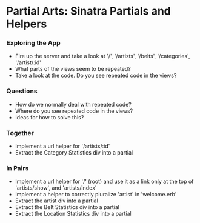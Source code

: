# Partial Arts: Sinatra Partials and Helpers

### Exploring the App

* Fire up the server and take a look at '/', '/artists', '/belts', '/categories', '/artist/:id'
* What parts of the views seem to be repeated? 
* Take a look at the code. Do you see repeated code in the views? 

### Questions

* How do we normally deal with repeated code? 
* Where do you see repeated code in the views? 
* Ideas for how to solve this?

### Together

* Implement a url helper for '/artists/:id'
* Extract the Category Statistics div into a partial

### In Pairs

* Implement a url helper for '/' (root) and use it as a link only at the top of 'artists/show', and 'artists/index'
* Implement a helper to correctly pluralize 'artist' in 'welcome.erb'
* Extract the artist div into a partial
* Extract the Belt Statistics div into a partial
* Extract the Location Statistics div into a partial